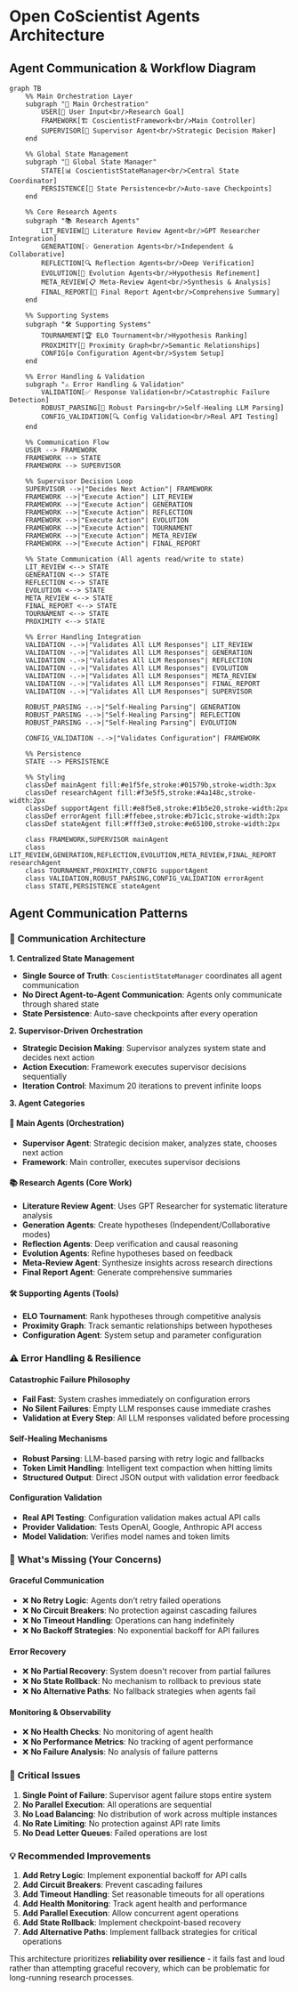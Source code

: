 # Open CoScientist Agents Architecture

## Agent Communication & Workflow Diagram

```mermaid
graph TB
    %% Main Orchestration Layer
    subgraph "🎯 Main Orchestration"
        USER[👤 User Input<br/>Research Goal]
        FRAMEWORK[🏗️ CoscientistFramework<br/>Main Controller]
        SUPERVISOR[🧠 Supervisor Agent<br/>Strategic Decision Maker]
    end

    %% Global State Management
    subgraph "💾 Global State Manager"
        STATE[📊 CoscientistStateManager<br/>Central State Coordinator]
        PERSISTENCE[💾 State Persistence<br/>Auto-save Checkpoints]
    end

    %% Core Research Agents
    subgraph "📚 Research Agents"
        LIT_REVIEW[📖 Literature Review Agent<br/>GPT Researcher Integration]
        GENERATION[💡 Generation Agents<br/>Independent & Collaborative]
        REFLECTION[🔍 Reflection Agents<br/>Deep Verification]
        EVOLUTION[🔄 Evolution Agents<br/>Hypothesis Refinement]
        META_REVIEW[📋 Meta-Review Agent<br/>Synthesis & Analysis]
        FINAL_REPORT[📄 Final Report Agent<br/>Comprehensive Summary]
    end

    %% Supporting Systems
    subgraph "🛠️ Supporting Systems"
        TOURNAMENT[🏆 ELO Tournament<br/>Hypothesis Ranking]
        PROXIMITY[🔗 Proximity Graph<br/>Semantic Relationships]
        CONFIG[⚙️ Configuration Agent<br/>System Setup]
    end

    %% Error Handling & Validation
    subgraph "⚠️ Error Handling & Validation"
        VALIDATION[✅ Response Validation<br/>Catastrophic Failure Detection]
        ROBUST_PARSING[🔧 Robust Parsing<br/>Self-Healing LLM Parsing]
        CONFIG_VALIDATION[🔍 Config Validation<br/>Real API Testing]
    end

    %% Communication Flow
    USER --> FRAMEWORK
    FRAMEWORK --> STATE
    FRAMEWORK --> SUPERVISOR
    
    %% Supervisor Decision Loop
    SUPERVISOR -->|"Decides Next Action"| FRAMEWORK
    FRAMEWORK -->|"Execute Action"| LIT_REVIEW
    FRAMEWORK -->|"Execute Action"| GENERATION
    FRAMEWORK -->|"Execute Action"| REFLECTION
    FRAMEWORK -->|"Execute Action"| EVOLUTION
    FRAMEWORK -->|"Execute Action"| TOURNAMENT
    FRAMEWORK -->|"Execute Action"| META_REVIEW
    FRAMEWORK -->|"Execute Action"| FINAL_REPORT

    %% State Communication (All agents read/write to state)
    LIT_REVIEW <--> STATE
    GENERATION <--> STATE
    REFLECTION <--> STATE
    EVOLUTION <--> STATE
    META_REVIEW <--> STATE
    FINAL_REPORT <--> STATE
    TOURNAMENT <--> STATE
    PROXIMITY <--> STATE

    %% Error Handling Integration
    VALIDATION -.->|"Validates All LLM Responses"| LIT_REVIEW
    VALIDATION -.->|"Validates All LLM Responses"| GENERATION
    VALIDATION -.->|"Validates All LLM Responses"| REFLECTION
    VALIDATION -.->|"Validates All LLM Responses"| EVOLUTION
    VALIDATION -.->|"Validates All LLM Responses"| META_REVIEW
    VALIDATION -.->|"Validates All LLM Responses"| FINAL_REPORT
    VALIDATION -.->|"Validates All LLM Responses"| SUPERVISOR

    ROBUST_PARSING -.->|"Self-Healing Parsing"| GENERATION
    ROBUST_PARSING -.->|"Self-Healing Parsing"| REFLECTION
    ROBUST_PARSING -.->|"Self-Healing Parsing"| EVOLUTION

    CONFIG_VALIDATION -.->|"Validates Configuration"| FRAMEWORK

    %% Persistence
    STATE --> PERSISTENCE

    %% Styling
    classDef mainAgent fill:#e1f5fe,stroke:#01579b,stroke-width:3px
    classDef researchAgent fill:#f3e5f5,stroke:#4a148c,stroke-width:2px
    classDef supportAgent fill:#e8f5e8,stroke:#1b5e20,stroke-width:2px
    classDef errorAgent fill:#ffebee,stroke:#b71c1c,stroke-width:2px
    classDef stateAgent fill:#fff3e0,stroke:#e65100,stroke-width:2px

    class FRAMEWORK,SUPERVISOR mainAgent
    class LIT_REVIEW,GENERATION,REFLECTION,EVOLUTION,META_REVIEW,FINAL_REPORT researchAgent
    class TOURNAMENT,PROXIMITY,CONFIG supportAgent
    class VALIDATION,ROBUST_PARSING,CONFIG_VALIDATION errorAgent
    class STATE,PERSISTENCE stateAgent
```

## Agent Communication Patterns

### 🔄 **Communication Architecture**

**1. Centralized State Management**
- **Single Source of Truth**: `CoscientistStateManager` coordinates all agent communication
- **No Direct Agent-to-Agent Communication**: Agents only communicate through shared state
- **State Persistence**: Auto-save checkpoints after every operation

**2. Supervisor-Driven Orchestration**
- **Strategic Decision Making**: Supervisor analyzes system state and decides next action
- **Action Execution**: Framework executes supervisor decisions sequentially
- **Iteration Control**: Maximum 20 iterations to prevent infinite loops

**3. Agent Categories**

#### 🎯 **Main Agents (Orchestration)**
- **Supervisor Agent**: Strategic decision maker, analyzes state, chooses next action
- **Framework**: Main controller, executes supervisor decisions

#### 📚 **Research Agents (Core Work)**
- **Literature Review Agent**: Uses GPT Researcher for systematic literature analysis
- **Generation Agents**: Create hypotheses (Independent/Collaborative modes)
- **Reflection Agents**: Deep verification and causal reasoning
- **Evolution Agents**: Refine hypotheses based on feedback
- **Meta-Review Agent**: Synthesize insights across research directions
- **Final Report Agent**: Generate comprehensive summaries

#### 🛠️ **Supporting Agents (Tools)**
- **ELO Tournament**: Rank hypotheses through competitive analysis
- **Proximity Graph**: Track semantic relationships between hypotheses
- **Configuration Agent**: System setup and parameter configuration

### ⚠️ **Error Handling & Resilience**

#### **Catastrophic Failure Philosophy**
- **Fail Fast**: System crashes immediately on configuration errors
- **No Silent Failures**: Empty LLM responses cause immediate crashes
- **Validation at Every Step**: All LLM responses validated before processing

#### **Self-Healing Mechanisms**
- **Robust Parsing**: LLM-based parsing with retry logic and fallbacks
- **Token Limit Handling**: Intelligent text compaction when hitting limits
- **Structured Output**: Direct JSON output with validation error feedback

#### **Configuration Validation**
- **Real API Testing**: Configuration validation makes actual API calls
- **Provider Validation**: Tests OpenAI, Google, Anthropic API access
- **Model Validation**: Verifies model names and token limits

### 🔧 **What's Missing (Your Concerns)**

#### **Graceful Communication**
- ❌ **No Retry Logic**: Agents don't retry failed operations
- ❌ **No Circuit Breakers**: No protection against cascading failures
- ❌ **No Timeout Handling**: Operations can hang indefinitely
- ❌ **No Backoff Strategies**: No exponential backoff for API failures

#### **Error Recovery**
- ❌ **No Partial Recovery**: System doesn't recover from partial failures
- ❌ **No State Rollback**: No mechanism to rollback to previous state
- ❌ **No Alternative Paths**: No fallback strategies when agents fail

#### **Monitoring & Observability**
- ❌ **No Health Checks**: No monitoring of agent health
- ❌ **No Performance Metrics**: No tracking of agent performance
- ❌ **No Failure Analysis**: No analysis of failure patterns

### 🚨 **Critical Issues**

1. **Single Point of Failure**: Supervisor agent failure stops entire system
2. **No Parallel Execution**: All operations are sequential
3. **No Load Balancing**: No distribution of work across multiple instances
4. **No Rate Limiting**: No protection against API rate limits
5. **No Dead Letter Queues**: Failed operations are lost

### 💡 **Recommended Improvements**

1. **Add Retry Logic**: Implement exponential backoff for API calls
2. **Add Circuit Breakers**: Prevent cascading failures
3. **Add Timeout Handling**: Set reasonable timeouts for all operations
4. **Add Health Monitoring**: Track agent health and performance
5. **Add Parallel Execution**: Allow concurrent agent operations
6. **Add State Rollback**: Implement checkpoint-based recovery
7. **Add Alternative Paths**: Implement fallback strategies for critical operations

This architecture prioritizes **reliability over resilience** - it fails fast and loud rather than attempting graceful recovery, which can be problematic for long-running research processes.
